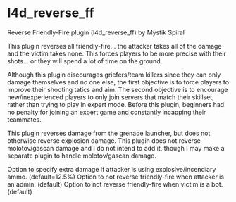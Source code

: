 # l4d_reverse_ff

Reverse Friendly-Fire plugin (l4d_reverse_ff) by Mystik Spiral

This plugin reverses all friendly-fire... the attacker takes all of the damage and the victim takes none.
This forces players to be more precise with their shots... or they will spend a lot of time on the ground.

Although this plugin discourages griefers/team killers since they can only damage themselves and no one else,
the first objective is to force players to improve their shooting tatics and aim.  The second objective is to
encourage new/inexperienced players to only join servers that match their skillset, rather than trying to play
in expert mode.  Before this plugin, beginners had no penalty for joining an expert game and constantly
incapping their teammates.

This plugin reverses damage from the grenade launcher, but does not otherwise reverse explosion damage.
This plugin does not reverse molotov/gascan damage and I do not intend to add it, though I may make a
separate plugin to handle molotov/gascan damage.

Option to specify extra damage if attacker is using explosive/incendiary ammo. (default=12.5%)
Option to not reverse friendly-fire when attacker is an admin. (default)
Option to not reverse friendly-fire when victim is a bot. (default)

